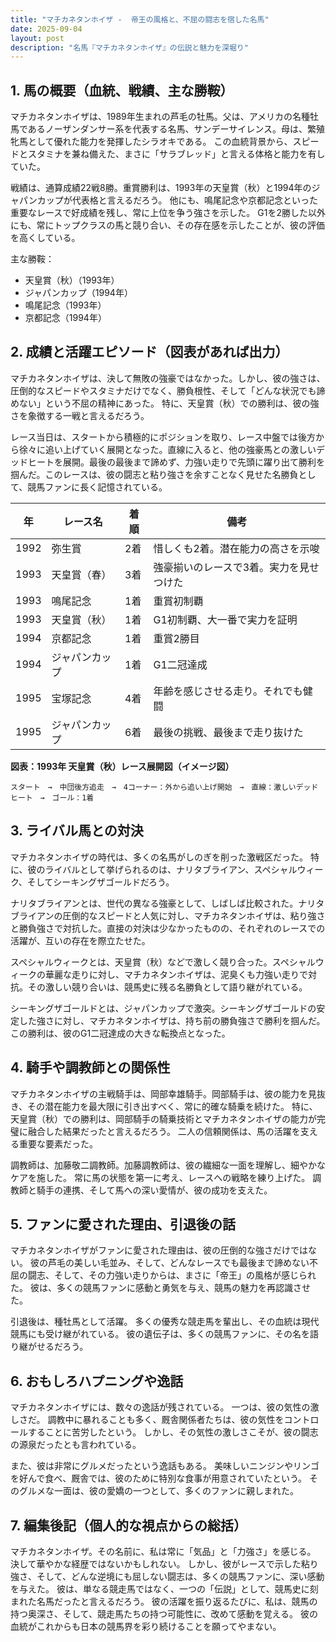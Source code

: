```yaml
---
title: "マチカネタンホイザ -  帝王の風格と、不屈の闘志を宿した名馬"
date: 2025-09-04
layout: post
description: "名馬『マチカネタンホイザ』の伝説と魅力を深堀り"
---
```


## 1. 馬の概要（血統、戦績、主な勝鞍）

マチカネタンホイザは、1989年生まれの芦毛の牡馬。父は、アメリカの名種牡馬であるノーザンダンサー系を代表する名馬、サンデーサイレンス。母は、繁殖牝馬として優れた能力を発揮したシラオキである。  この血統背景から、スピードとスタミナを兼ね備えた、まさに「サラブレッド」と言える体格と能力を有していた。

戦績は、通算成績22戦8勝。重賞勝利は、1993年の天皇賞（秋）と1994年のジャパンカップが代表格と言えるだろう。  他にも、鳴尾記念や京都記念といった重要なレースで好成績を残し、常に上位を争う強さを示した。  G1を2勝した以外にも、常にトップクラスの馬と競り合い、その存在感を示したことが、彼の評価を高くしている。

主な勝鞍：

* 天皇賞（秋）（1993年）
* ジャパンカップ（1994年）
* 鳴尾記念（1993年）
* 京都記念（1994年）


## 2. 成績と活躍エピソード（図表があれば出力）

マチカネタンホイザは、決して無敗の強豪ではなかった。しかし、彼の強さは、圧倒的なスピードやスタミナだけでなく、勝負根性、そして「どんな状況でも諦めない」という不屈の精神にあった。  特に、天皇賞（秋）での勝利は、彼の強さを象徴する一戦と言えるだろう。

レース当日は、スタートから積極的にポジションを取り、レース中盤では後方から徐々に追い上げていく展開となった。直線に入ると、他の強豪馬との激しいデッドヒートを展開。最後の最後まで諦めず、力強い走りで先頭に躍り出て勝利を掴んだ。このレースは、彼の闘志と粘り強さを余すことなく見せた名勝負として、競馬ファンに長く記憶されている。

| 年 | レース名             | 着順 | 備考                                      |
|---|----------------------|-----|-------------------------------------------|
| 1992 | 弥生賞               | 2着 | 惜しくも2着。潜在能力の高さを示唆         |
| 1993 | 天皇賞（春）         | 3着 | 強豪揃いのレースで3着。実力を見せつけた    |
| 1993 | 鳴尾記念             | 1着 | 重賞初制覇                               |
| 1993 | 天皇賞（秋）         | 1着 | G1初制覇、大一番で実力を証明             |
| 1994 | 京都記念             | 1着 | 重賞2勝目                               |
| 1994 | ジャパンカップ       | 1着 | G1二冠達成                               |
| 1995 | 宝塚記念             | 4着 | 年齢を感じさせる走り。それでも健闘          |
| 1995 | ジャパンカップ       | 6着 | 最後の挑戦、最後まで走り抜けた            |


**図表：1993年 天皇賞（秋）レース展開図（イメージ図）**

```
スタート　→　中団後方追走　→　4コーナー：外から追い上げ開始　→　直線：激しいデッドヒート　→　ゴール：1着
```


## 3. ライバル馬との対決

マチカネタンホイザの時代は、多くの名馬がしのぎを削った激戦区だった。  特に、彼のライバルとして挙げられるのは、ナリタブライアン、スペシャルウィーク、そしてシーキングザゴールドだろう。

ナリタブライアンとは、世代の異なる強豪として、しばしば比較された。ナリタブライアンの圧倒的なスピードと人気に対し、マチカネタンホイザは、粘り強さと勝負強さで対抗した。直接の対決は少なかったものの、それぞれのレースでの活躍が、互いの存在を際立たせた。

スペシャルウィークとは、天皇賞（秋）などで激しく競り合った。スペシャルウィークの華麗な走りに対し、マチカネタンホイザは、泥臭くも力強い走りで対抗。その激しい競り合いは、競馬史に残る名勝負として語り継がれている。

シーキングザゴールドとは、ジャパンカップで激突。シーキングザゴールドの安定した強さに対し、マチカネタンホイザは、持ち前の勝負強さで勝利を掴んだ。この勝利は、彼のG1二冠達成の大きな転換点となった。


## 4. 騎手や調教師との関係性

マチカネタンホイザの主戦騎手は、岡部幸雄騎手。岡部騎手は、彼の能力を見抜き、その潜在能力を最大限に引き出すべく、常に的確な騎乗を続けた。  特に、天皇賞（秋）での勝利は、岡部騎手の騎乗技術とマチカネタンホイザの能力が完璧に融合した結果だったと言えるだろう。  二人の信頼関係は、馬の活躍を支える重要な要素だった。

調教師は、加藤敬二調教師。加藤調教師は、彼の繊細な一面を理解し、細やかなケアを施した。  常に馬の状態を第一に考え、レースへの戦略を練り上げた。  調教師と騎手の連携、そして馬への深い愛情が、彼の成功を支えた。


## 5. ファンに愛された理由、引退後の話

マチカネタンホイザがファンに愛された理由は、彼の圧倒的な強さだけではない。  彼の芦毛の美しい毛並み、そして、どんなレースでも最後まで諦めない不屈の闘志、そして、その力強い走りからは、まさに「帝王」の風格が感じられた。  彼は、多くの競馬ファンに感動と勇気を与え、競馬の魅力を再認識させた。

引退後は、種牡馬として活躍。  多くの優秀な競走馬を輩出し、その血統は現代競馬にも受け継がれている。  彼の遺伝子は、多くの競馬ファンに、その名を語り継がせるだろう。


## 6. おもしろハプニングや逸話

マチカネタンホイザには、数々の逸話が残されている。  一つは、彼の気性の激しさだ。  調教中に暴れることも多く、厩舎関係者たちは、彼の気性をコントロールすることに苦労したという。  しかし、その気性の激しさこそが、彼の闘志の源泉だったとも言われている。

また、彼は非常にグルメだったという逸話もある。  美味しいニンジンやリンゴを好んで食べ、厩舎では、彼のために特別な食事が用意されていたという。  そのグルメな一面は、彼の愛嬌の一つとして、多くのファンに親しまれた。


## 7. 編集後記（個人的な視点からの総括）

マチカネタンホイザ。その名前に、私は常に「気品」と「力強さ」を感じる。  決して華やかな経歴ではないかもしれない。  しかし、彼がレースで示した粘り強さ、そして、どんな逆境にも屈しない闘志は、多くの競馬ファンに、深い感動を与えた。  彼は、単なる競走馬ではなく、一つの「伝説」として、競馬史に刻まれた名馬だったと言えるだろう。  彼の活躍を振り返るたびに、私は、競馬の持つ奥深さ、そして、競走馬たちの持つ可能性に、改めて感動を覚える。  彼の血統がこれからも日本の競馬界を彩り続けることを願ってやまない。
